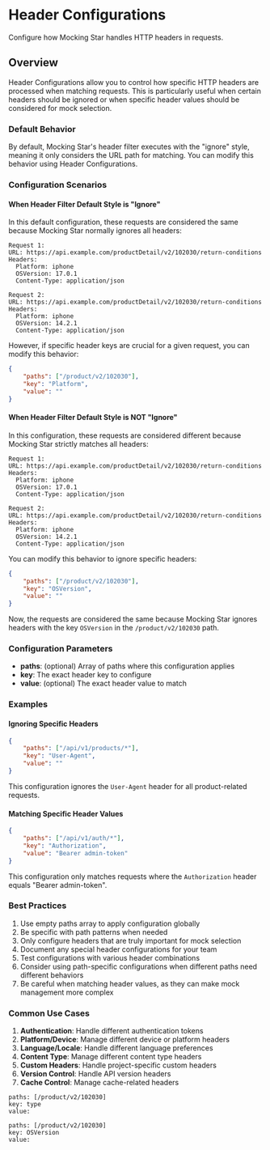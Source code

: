 # Header Configurations

Configure how Mocking Star handles HTTP headers in requests.

## Overview

Header Configurations allow you to control how specific HTTP headers are processed when matching requests. This is particularly useful when certain headers should be ignored or when specific header values should be considered for mock selection.

### Default Behavior

By default, Mocking Star's header filter executes with the "ignore" style, meaning it only considers the URL path for matching. You can modify this behavior using Header Configurations.

### Configuration Scenarios

#### When Header Filter Default Style is "Ignore"

In this default configuration, these requests are considered the same because Mocking Star normally ignores all headers:

```
Request 1:
URL: https://api.example.com/productDetail/v2/102030/return-conditions
Headers:
  Platform: iphone
  OSVersion: 17.0.1
  Content-Type: application/json

Request 2:
URL: https://api.example.com/productDetail/v2/102030/return-conditions
Headers:
  Platform: iphone
  OSVersion: 14.2.1
  Content-Type: application/json
```

However, if specific header keys are crucial for a given request, you can modify this behavior:

```json
{
    "paths": ["/product/v2/102030"],
    "key": "Platform",
    "value": ""
}
```

#### When Header Filter Default Style is NOT "Ignore"

In this configuration, these requests are considered different because Mocking Star strictly matches all headers:

```
Request 1:
URL: https://api.example.com/productDetail/v2/102030/return-conditions
Headers:
  Platform: iphone
  OSVersion: 17.0.1
  Content-Type: application/json

Request 2:
URL: https://api.example.com/productDetail/v2/102030/return-conditions
Headers:
  Platform: iphone
  OSVersion: 14.2.1
  Content-Type: application/json
```

You can modify this behavior to ignore specific headers:

```json
{
    "paths": ["/product/v2/102030"],
    "key": "OSVersion",
    "value": ""
}
```

Now, the requests are considered the same because Mocking Star ignores headers with the key `OSVersion` in the `/product/v2/102030` path.

### Configuration Parameters

- **paths**: (optional) Array of paths where this configuration applies
- **key**: The exact header key to configure
- **value**: (optional) The exact header value to match

### Examples

#### Ignoring Specific Headers

```json
{
    "paths": ["/api/v1/products/*"],
    "key": "User-Agent",
    "value": ""
}
```

This configuration ignores the `User-Agent` header for all product-related requests.

#### Matching Specific Header Values

```json
{
    "paths": ["/api/v1/auth/*"],
    "key": "Authorization",
    "value": "Bearer admin-token"
}
```

This configuration only matches requests where the `Authorization` header equals "Bearer admin-token".

### Best Practices

1. Use empty paths array to apply configuration globally
2. Be specific with path patterns when needed
3. Only configure headers that are truly important for mock selection
4. Document any special header configurations for your team
5. Test configurations with various header combinations
6. Consider using path-specific configurations when different paths need different behaviors
7. Be careful when matching header values, as they can make mock management more complex

### Common Use Cases

1. **Authentication**: Handle different authentication tokens
2. **Platform/Device**: Manage different device or platform headers
3. **Language/Locale**: Handle different language preferences
4. **Content Type**: Manage different content type headers
5. **Custom Headers**: Handle project-specific custom headers
6. **Version Control**: Handle API version headers
7. **Cache Control**: Manage cache-related headers

```
paths: [/product/v2/102030]
key: type
value: 
```

```
paths: [/product/v2/102030]
key: OSVersion
value: 
```
